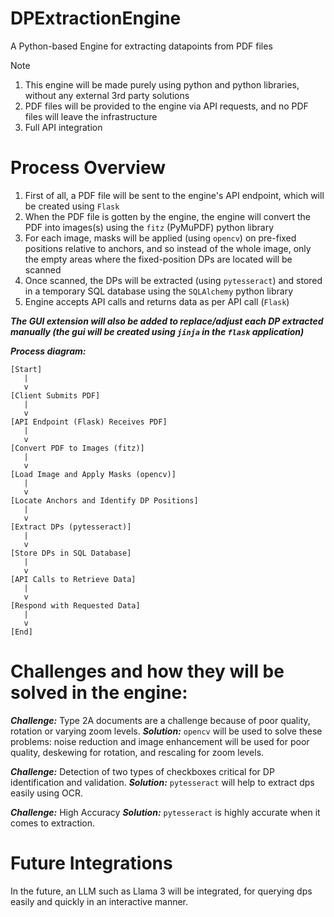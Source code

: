 # DPExtractionEngine
A Python-based Engine for extracting datapoints from PDF files

> [!NOTE]
> 1. This engine will be made purely using python and python libraries, without any external 3rd party solutions
> 2. PDF files will be provided to the engine via API requests, and no PDF files will leave the infrastructure
> 3. Full API integration

# Process Overview
1. First of all, a PDF file will be sent to the engine's API endpoint, which will be created using `Flask`
2. When the PDF file is gotten by the engine, the engine will convert the PDF into images(s) using the `fitz` (PyMuPDF) python library
3. For each image, masks will be applied (using `opencv`) on pre-fixed positions relative to anchors, and so instead of the whole image, only the empty areas where the fixed-position DPs are located will be scanned
4. Once scanned, the DPs will be extracted (using `pytesseract`) and stored in a temporary SQL database using the `SQLAlchemy` python library
5. Engine accepts API calls and returns data as per API call (`Flask`)

***The GUI extension will also be added to replace/adjust each DP extracted manually (the gui will be created using `jinja` in the `flask` application)***

***Process diagram:***
```
[Start]
   |
   v
[Client Submits PDF]
   |
   v
[API Endpoint (Flask) Receives PDF]
   |
   v
[Convert PDF to Images (fitz)]
   |
   v
[Load Image and Apply Masks (opencv)]
   |
   v
[Locate Anchors and Identify DP Positions]
   |
   v
[Extract DPs (pytesseract)]
   |
   v
[Store DPs in SQL Database]
   |
   v
[API Calls to Retrieve Data]
   |
   v
[Respond with Requested Data]
   |
   v
[End]
```

# Challenges and how they will be solved in the engine:
***Challenge:*** Type 2A documents are a challenge because of poor quality, rotation or varying zoom levels.
***Solution:*** `opencv` will be used to solve these problems: noise reduction and image enhancement will be used for poor quality, deskewing for rotation, and rescaling for zoom levels.

***Challenge:*** Detection of two types of checkboxes critical for DP identification and validation.
***Solution:*** `pytesseract` will help to extract dps easily using OCR.

***Challenge:*** High Accuracy
***Solution:*** `pytesseract` is highly accurate when it comes to extraction.

# Future Integrations
In the future, an LLM such as Llama 3 will be integrated, for querying dps easily and quickly in an interactive manner.

